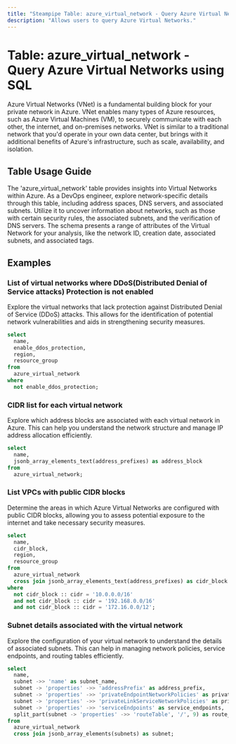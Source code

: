 ```yaml
---
title: "Steampipe Table: azure_virtual_network - Query Azure Virtual Networks using SQL"
description: "Allows users to query Azure Virtual Networks."
---
```


# Table: azure_virtual_network - Query Azure Virtual Networks using SQL

Azure Virtual Networks (VNet) is a fundamental building block for your private network in Azure. VNet enables many types of Azure resources, such as Azure Virtual Machines (VM), to securely communicate with each other, the internet, and on-premises networks. VNet is similar to a traditional network that you'd operate in your own data center, but brings with it additional benefits of Azure's infrastructure, such as scale, availability, and isolation.

## Table Usage Guide

The 'azure_virtual_network' table provides insights into Virtual Networks within Azure. As a DevOps engineer, explore network-specific details through this table, including address spaces, DNS servers, and associated subnets. Utilize it to uncover information about networks, such as those with certain security rules, the associated subnets, and the verification of DNS servers. The schema presents a range of attributes of the Virtual Network for your analysis, like the network ID, creation date, associated subnets, and associated tags.

## Examples

### List of virtual networks where DDoS(Distributed Denial of Service attacks) Protection is not enabled
Explore the virtual networks that lack protection against Distributed Denial of Service (DDoS) attacks. This allows for the identification of potential network vulnerabilities and aids in strengthening security measures.

```sql
select
  name,
  enable_ddos_protection,
  region,
  resource_group
from
  azure_virtual_network
where
  not enable_ddos_protection;
```

### CIDR list for each virtual network
Explore which address blocks are associated with each virtual network in Azure. This can help you understand the network structure and manage IP address allocation efficiently.

```sql
select
  name,
  jsonb_array_elements_text(address_prefixes) as address_block
from
  azure_virtual_network;
```

### List VPCs with public CIDR blocks
Determine the areas in which Azure Virtual Networks are configured with public CIDR blocks, allowing you to assess potential exposure to the internet and take necessary security measures.

```sql
select
  name,
  cidr_block,
  region,
  resource_group
from
  azure_virtual_network
  cross join jsonb_array_elements_text(address_prefixes) as cidr_block
where
  not cidr_block :: cidr = '10.0.0.0/16'
  and not cidr_block :: cidr = '192.168.0.0/16'
  and not cidr_block :: cidr = '172.16.0.0/12';
```


### Subnet details associated with the virtual network
Explore the configuration of your virtual network to understand the details of associated subnets. This can help in managing network policies, service endpoints, and routing tables efficiently.

```sql
select
  name,
  subnet ->> 'name' as subnet_name,
  subnet -> 'properties' ->> 'addressPrefix' as address_prefix,
  subnet -> 'properties' ->> 'privateEndpointNetworkPolicies' as private_endpoint_network_policies,
  subnet -> 'properties' ->> 'privateLinkServiceNetworkPolicies' as private_link_service_network_policies,
  subnet -> 'properties' ->> 'serviceEndpoints' as service_endpoints,
  split_part(subnet -> 'properties' ->> 'routeTable', '/', 9) as route_table
from
  azure_virtual_network
  cross join jsonb_array_elements(subnets) as subnet;
```